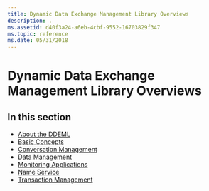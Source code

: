 ```yaml
---
title: Dynamic Data Exchange Management Library Overviews
description: .
ms.assetid: d40f3a24-a6eb-4cbf-9552-16703829f347
ms.topic: reference
ms.date: 05/31/2018
---
```


# Dynamic Data Exchange Management Library Overviews

## In this section

-   [About the DDEML](about-the-ddeml.md)
-   [Basic Concepts](basic-concepts.md)
-   [Conversation Management](conversation-management.md)
-   [Data Management](data-management.md)
-   [Monitoring Applications](monitoring-applications.md)
-   [Name Service](name-service.md)
-   [Transaction Management](transaction-management.md)

 

 




